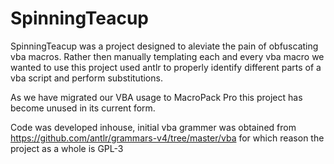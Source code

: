 # SpinningTeacup

SpinningTeacup was a project designed to aleviate the pain of obfuscating vba macros.
Rather then manually templating each and every vba macro we wanted to use this project used antlr to properly identify different parts of a vba script and perform substitutions.

As we have migrated our VBA usage to MacroPack Pro this project has become unused in its current form.

Code was developed inhouse, initial vba grammer was obtained from https://github.com/antlr/grammars-v4/tree/master/vba for which reason the project as a whole is GPL-3 
